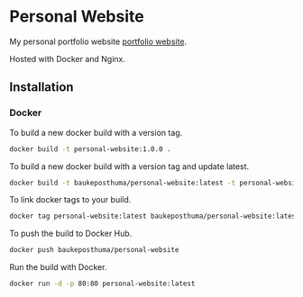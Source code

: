 # Personal Website

My personal portfolio website [portfolio website](https://baukeposthuma.nl/).

Hosted with Docker and Nginx.

## Installation

### Docker

To build a new docker build with a version tag.

```bash
docker build -t personal-website:1.0.0 .
```

To build a new docker build with a version tag and update latest.

```bash
docker build -t baukeposthuma/personal-website:latest -t personal-website:1.0.1 .
```

To link docker tags to your build.

```bash
docker tag personal-website:latest baukeposthuma/personal-website:latest -t personal-website:1.0.1 .
```

To push the build to Docker Hub.

```bash
docker push baukeposthuma/personal-website
```

Run the build with Docker.

```bash
docker run -d -p 80:80 personal-website:latest
```
